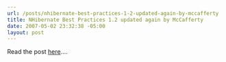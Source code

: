```yaml
---
url: /posts/nhibernate-best-practices-1-2-updated-again-by-mccafferty
title: NHibernate Best Practices 1.2 updated again by McCafferty
date: 2007-05-02 23:32:38 -05:00
layout: post
---
```


Read the post [here](http://devlicio.us/blogs/billy_mccafferty/archive/2007/05/02/nhibernate-best-practices-article-updated.aspx)....
